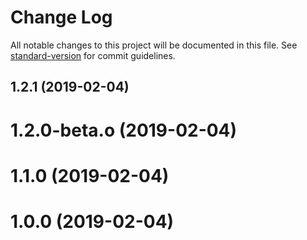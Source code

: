 # Change Log

All notable changes to this project will be documented in this file. See [standard-version](https://github.com/conventional-changelog/standard-version) for commit guidelines.

<a name="1.2.1"></a>
## 1.2.1 (2019-02-04)



<a name="1.2.0-beta.o"></a>
# 1.2.0-beta.o (2019-02-04)



<a name="1.1.0"></a>
# 1.1.0 (2019-02-04)



<a name="1.0.0"></a>
# 1.0.0 (2019-02-04)
